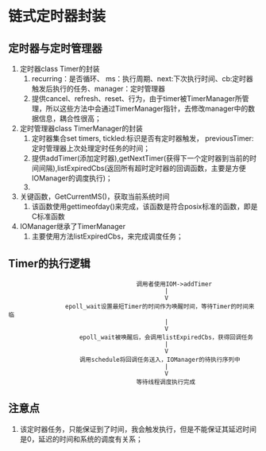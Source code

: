 # 链式定时器封装

## 定时器与定时管理器
1. 定时器class Timer的封装
   1. recurring：是否循环、 ms：执行周期、next:下次执行时间、cb:定时器触发后执行的任务、manager：定时管理器
   2. 提供cancel、refresh、reset、行为，由于timer被TimerManager所管理，所以这些方法中会通过TimerManager指针，去修改manager中的数据信息，耦合性很高；
2. 定时管理器class TimerManager的封装
   1. 定时器集合set<Timer> timers, tickled:标识是否有定时器触发， previousTimer:定时管理器上次处理定时任务的时间；
   2. 提供addTimer(添加定时器),getNextTimer(获得下一个定时器到当前的时间间隔),listExpiredCbs(返回所有超时定时器的回调函数，主要是方便IOManager的调度执行)；
   3. 
3. 关键函数，GetCurrentMS()，获取当前系统时间
   1. 该函数使用gettimeofday()来完成，该函数是符合posix标准的函数，即是C标准函数
4. IOManager继承了TimerManager
   1. 主要使用方法listExpiredCbs，来完成调度任务；

## Timer的执行逻辑
```
                                    调用者使用IOM->addTimer
                                            |
                                            V
                epoll_wait设置最短Timer的时间作为唤醒时间，等待Timer的时间来临
                                            |
                                            V
                    epoll_wait被唤醒后，会调用listExpiredCbs，获得回调任务
                                            |
                                            V
                    调用schedule将回调任务送入，IOManager的待执行序列中
                                            |
                                            V
                                    等待线程调度执行完成            
```


## 注意点
1. 该定时器任务，只能保证到了时间，我会触发执行，但是不能保证其延迟时间是0，延迟的时间和系统的调度有关系；